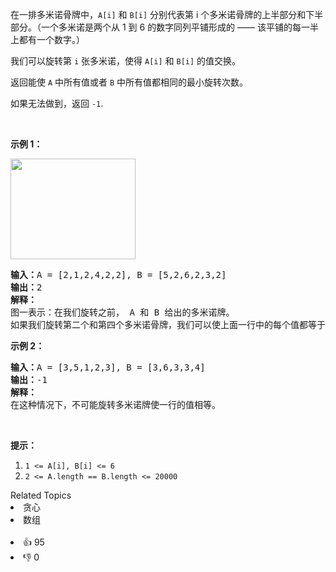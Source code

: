 <p>在一排多米诺骨牌中，<code>A[i]</code> 和 <code>B[i]</code>&nbsp;分别代表第 i 个多米诺骨牌的上半部分和下半部分。（一个多米诺是两个从 1 到 6 的数字同列平铺形成的&nbsp;&mdash;&mdash; 该平铺的每一半上都有一个数字。）</p>

<p>我们可以旋转第&nbsp;<code>i</code>&nbsp;张多米诺，使得&nbsp;<code>A[i]</code> 和&nbsp;<code>B[i]</code>&nbsp;的值交换。</p>

<p>返回能使 <code>A</code> 中所有值或者 <code>B</code> 中所有值都相同的最小旋转次数。</p>

<p>如果无法做到，返回&nbsp;<code>-1</code>.</p>

<p>&nbsp;</p>

<p><strong>示例 1：</strong></p>

<p><img alt="" src="https://assets.leetcode-cn.com/aliyun-lc-upload/uploads/2019/03/08/domino.png" style="height: 161px; width: 200px;"></p>

<pre><strong>输入：</strong>A = [2,1,2,4,2,2], B = [5,2,6,2,3,2]
<strong>输出：</strong>2
<strong>解释：</strong>
图一表示：在我们旋转之前， A 和 B 给出的多米诺牌。
如果我们旋转第二个和第四个多米诺骨牌，我们可以使上面一行中的每个值都等于 2，如图二所示。
</pre>

<p><strong>示例 2：</strong></p>

<pre><strong>输入：</strong>A = [3,5,1,2,3], B = [3,6,3,3,4]
<strong>输出：</strong>-1
<strong>解释：</strong>
在这种情况下，不可能旋转多米诺牌使一行的值相等。
</pre>

<p>&nbsp;</p>

<p><strong>提示：</strong></p>

<ol>
	<li><code>1 &lt;= A[i], B[i] &lt;= 6</code></li>
	<li><code>2 &lt;= A.length == B.length &lt;= 20000</code></li>
</ol>
<div><div>Related Topics</div><div><li>贪心</li><li>数组</li></div></div><br><div><li>👍 95</li><li>👎 0</li></div>